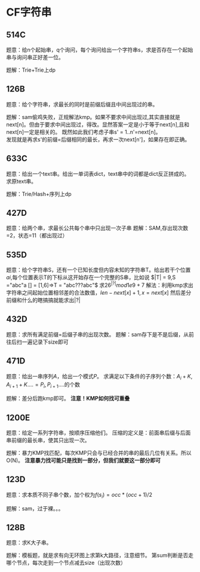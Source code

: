 CF字符串
==


**514C**
--
题意：给n个起始串，q个询问，每个询问给出一个字符串s，求是否存在一个起始串与询问串正好差一位。

题解：Trie+Trie上dp

**126B**
--
题意：给个字符串，求最长的同时是前缀后缀且中间出现过的串。

题解：sam偷鸡失败，正规解法kmp。如果不要求中间出现过,其实直接就是next[n]。但由于要求中间出现过，得改。显然答案一定是小于等于next[n],且和next[n]一定是相关的。
既然如此我们考虑子串s' = 1..n'=next[n]。<br> 发现就是再求s'的前缀=后缀相同的最长，再求一次next[n']，如果存在即正确。

**633C**
--
题意：给出一个text串。给出一单词表dict，text串中的词都是dict反正拼成的。求原text串。

题解：Trie/Hash+序列上dp


**427D**
--
题意：给两个串，求最长公共每个串中只出现一次子串
题解：SAM,存出现次数=2，状态=11（都出现过）

**535D**
--
题意：给个字符串S，还有一个已知长度但内容未知的字符串T。给出若干个位置$ai$,每个位置表示T的下标从这开始存在一个完整的S串，比如说
$|T| = 9,S ="abc"a []  = [1,6]=>T = "abc???abc"$
求$26^{|?|} mod 1e9 +7$
解法：利用kmp求出字符串之间起始位置相邻差的合法数值，$len-next[x]+1,x=next[x]$
然后差分前缀和什么的瞎搞搞就能求出$|?|$

**432D**
--
题意：求所有满足前缀=后缀子串的出现次数。
题解：sam存下是不是后缀，从前往后扫一遍记录下size即可

**471D**
--
题意：给出一串序列$A$，给出一个模式$P$。
求满足以下条件的子序列个数：$A_i + K,A_{i+1}+K....=P_i,P_{i+1}....$的个数

题解：差分后跑kmp即可。
**注意！KMP如何找可重叠**

**1200E**
--
题意：给定一系列字符串，按顺序压缩他们。
压缩的定义是：前面串后缀与后面串前缀的最长串，使其只出现一次。

题解：暴力KMP找匹配，每次KMP只会与已经合并的串的最后几位有关系。所以O(N)。
**注意暴力找可能只是找到一部分，但我们就要这一部分即可**

**123D**
--
题意：求本质不同子串个数，加个权为$f(s_i)=occ*(occ+1)/2$

题解：sam，过于裸。。。

**128B**
--
题意：求K大子串。

题解：模板题，就是求有向无环图上求第k大路径，注意细节。
第sum判断是否走哪个节点，每次走到一个节点减去size（出现次数）
